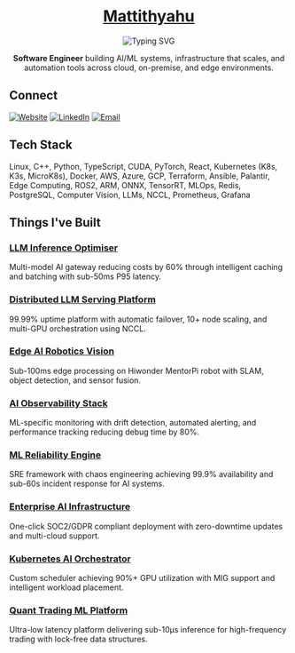 <div align="center">

# [Mattithyahu](https://mattithyahu.com)

<img src="https://readme-typing-svg.herokuapp.com?pause=1000&color=0969da&center=true&vCenter=true&width=435&lines=ML+Infrastructure+Engineer;GPU+Optimisation+Specialist;Distributed+Systems+Architect;Production+ML+Engineer;AI+Systems+Engineer;Cloud+Native+ML+Engineer;Platform+Engineer+(AI/ML);Inference+Optimisation+Engineer;MLOps+Engineer;Edge+AI+Engineer;Research+Engineer" alt="Typing SVG" />

**Software Engineer** building AI/ML systems, infrastructure that scales, and automation tools across cloud, on-premise, and edge environments.

</div>

## Connect
[![Website](https://img.shields.io/badge/-Portfolio-000000?style=flat&logo=safari&logoColor=white)](https://mattithyahu.com/projects)
[![LinkedIn](https://img.shields.io/badge/-LinkedIn-0077B5?style=flat&logo=linkedin&logoColor=white)](https://linkedin.com/in/mattithyahu)
[![Email](https://img.shields.io/badge/-Email-D14836?style=flat&logo=gmail&logoColor=white)](mailto:hello@mattithyahu.com)

## Tech Stack
Linux, C++, Python, TypeScript, CUDA, PyTorch, React, Kubernetes (K8s, K3s, MicroK8s), Docker, AWS, Azure, GCP, Terraform, Ansible, Palantir, Edge Computing, ROS2, ARM, ONNX, TensorRT, MLOps, Redis, PostgreSQL, Computer Vision, LLMs, NCCL, Prometheus, Grafana

## Things I've Built

### [LLM Inference Optimiser](https://github.com/mattithyahu/llm-inference-optimiser)
Multi-model AI gateway reducing costs by 60% through intelligent caching and batching with sub-50ms P95 latency.

### [Distributed LLM Serving Platform](https://github.com/mattithyahu/distributed-llm-serving-platform)
99.99% uptime platform with automatic failover, 10+ node scaling, and multi-GPU orchestration using NCCL.

### [Edge AI Robotics Vision](https://github.com/mattithyahu/edge-ai-robotics-vision)
Sub-100ms edge processing on Hiwonder MentorPi robot with SLAM, object detection, and sensor fusion.

### [AI Observability Stack](https://github.com/mattithyahu/ai-observability-stack)
ML-specific monitoring with drift detection, automated alerting, and performance tracking reducing debug time by 80%.

### [ML Reliability Engine](https://github.com/mattithyahu/ml-reliability-engine)
SRE framework with chaos engineering achieving 99.9% availability and sub-60s incident response for AI systems.

### [Enterprise AI Infrastructure](https://github.com/mattithyahu/enterprise-ai-infrastructure)
One-click SOC2/GDPR compliant deployment with zero-downtime updates and multi-cloud support.

### [Kubernetes AI Orchestrator](https://github.com/mattithyahu/kubernetes-ai-orchestrator)
Custom scheduler achieving 90%+ GPU utilization with MIG support and intelligent workload placement.

### [Quant Trading ML Platform](https://github.com/mattithyahu/quant-trading-ml-platform)
Ultra-low latency platform delivering sub-10μs inference for high-frequency trading with lock-free data structures.

